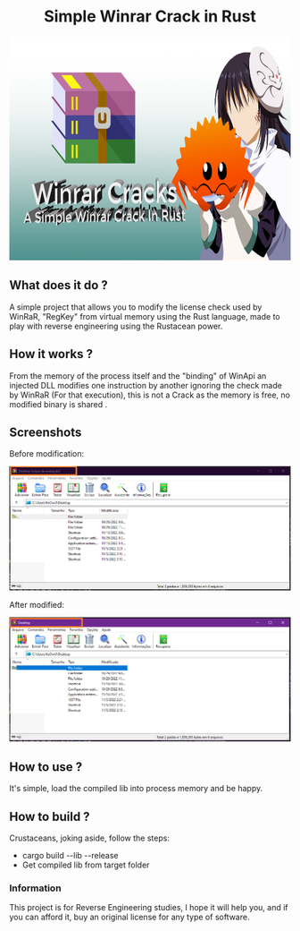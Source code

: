 <h1 align="center">Simple Winrar Crack in Rust</h1>

<img src="https://github.com/keowu/winrar/blob/main/pic/rustacean_oh.png?raw=true" width="6912" height="400">

<h2>What does it do ?</h2>

<p>A simple project that allows you to modify the license check used by WinRaR, "RegKey" from virtual memory using the Rust language, made to play with reverse engineering using the Rustacean power.</p>

<h2>How it works ?</h2>

<p>From the memory of the process itself and the "binding" of WinApi an injected DLL modifies one instruction by another ignoring the check made by WinRaR (For that execution), this is not a Crack as the memory is free, no modified binary is shared .</p>

<h2>Screenshots</h2>

<p>Before modification:</p>

<img src="https://github.com/keowu/winrar/blob/main/pic/2.PNG?raw=true">

<p>After modified:</p>

<img src="https://github.com/keowu/winrar/blob/main/pic/3.PNG?raw=true">

<h2>How to use ?</h2>


<p>It's simple, load the compiled lib into process memory and be happy.</p>


<h2>How to build ?</h2>

<p>Crustaceans, joking aside, follow the steps:</p>

<ul>
  <li>cargo build --lib --release</li>
  <li>Get compiled lib from target folder</li>
</ul>

<h3>Information</h3>

<p>This project is for Reverse Engineering studies, I hope it will help you, and if you can afford it, buy an original license for any type of software.</p>
